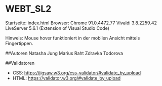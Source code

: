 # WEBT_SL2

Startseite: index.html
Browser: Chrome 91.0.4472.77
         Vivaldi 3.8.2259.42
LiveServer 5.6.1 (Extension of Visual Studio Code)

Hinweis: Mouse hover funktioniert in der mobilen Ansicht mittels Fingertippen.

##Autoren
Natasha Jung
Marius Raht
Zdravka Todorova

##Validatoren
- CSS: https://jigsaw.w3.org/css-validator/#validate_by_upload
- HTML: https://validator.w3.org/#validate_by_upload